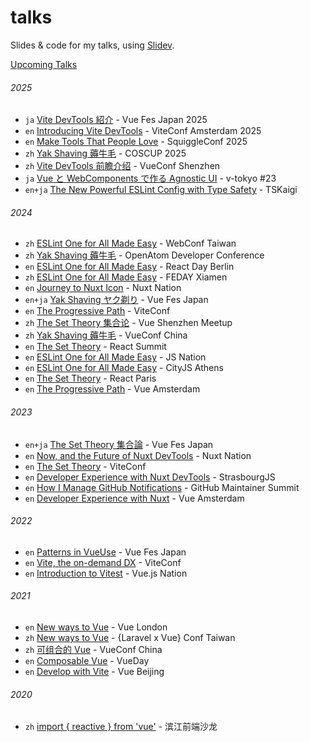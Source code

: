 # talks

Slides &amp; code for my talks, using [Slidev](https://sli.dev).

[Upcoming Talks](https://antfu.me/talks)

###### 2025

- `ja` [Vite DevTools 紹介](./2025-10-25) - Vue Fes Japan 2025
- `en` [Introducing Vite DevTools](./2025-10-09) - ViteConf Amsterdam 2025
- `en` [Make Tools That People Love](./2025-09-18) - SquiggleConf 2025
- `zh` [Yak Shaving 薅牛毛](./2025-08-10) - COSCUP 2025
- `zh` [Vite DevTools 前瞻介绍](./2025-07-12) - VueConf Shenzhen
- `ja` [Vue と WebComponents で作る Agnostic UI](./2025-06-13) - v-tokyo #23
- `en+ja` [The New Powerful ESLint Config with Type Safety](./2025-05-23) - TSKaigi

###### 2024

- `zh` [ESLint One for All Made Easy](./2024-12-28) - WebConf Taiwan
- `zh` [Yak Shaving 薅牛毛](./2024-12-21) - OpenAtom Developer Conference
- `en` [ESLint One for All Made Easy](./2024-12-16) - React Day Berlin
- `zh` [ESLint One for All Made Easy](./2024-12-07) - FEDAY Xiamen
- `en` [Journey to Nuxt Icon](./2024-11-12) - Nuxt Nation
- `en+ja` [Yak Shaving ヤク剃り](./2024-10-19) - Vue Fes Japan
- `en` [The Progressive Path](./2024-10-03) - ViteConf
- `zh` [The Set Theory 集合论](./2024-07-10) - Vue Shenzhen Meetup
- `zh` [Yak Shaving 薅牛毛](./2024-07-06) - VueConf China
- `en` [The Set Theory](./2024-06-14) - React Summit
- `en` [ESLint One for All Made Easy](./2024-06-13) - JS Nation
- `en` [ESLint One for All Made Easy](./2024-06-08) - CityJS Athens
- `en` [The Set Theory](./2024-03-22) - React Paris
- `en` [The Progressive Path](./2024-02-29) - Vue Amsterdam

###### 2023

- `en+ja` [The Set Theory 集合論](./2023-10-28) - Vue Fes Japan
- `en` [Now, and the Future of Nuxt DevTools](./2023-10-18) - Nuxt Nation
- `en` [The Set Theory](./2023-10-05) - ViteConf
- `en` [Developer Experience with Nuxt DevTools](./2023-05-25) - StrasbourgJS
- `en` [How I Manage GitHub Notifications](./2023-05-17) - GitHub Maintainer Summit
- `en` [Developer Experience with Nuxt](./2023-02-09) - Vue Amsterdam

###### 2022

- `en` [Patterns in VueUse](./2022-10-16) - Vue Fes Japan
- `en` [Vite, the on-demand DX](./2022-10-11) - ViteConf
- `en` [Introduction to Vitest](./2022-01-26) - Vue.js Nation

###### 2021

- `en` [New ways to Vue](./2021-10-20) - Vue London
- `zh` [New ways to Vue](./2021-10-17) - {Laravel x Vue} Conf Taiwan
- `zh` [可组合的 Vue](./2021-05-22) - VueConf China
- `en` [Composable Vue](./2021-04-29) - VueDay
- `en` [Develop with Vite](./2021-03-28) - Vue Beijing

###### 2020

- `zh` [import { reactive } from 'vue'](./2020-09-26) - 滨江前端沙龙
